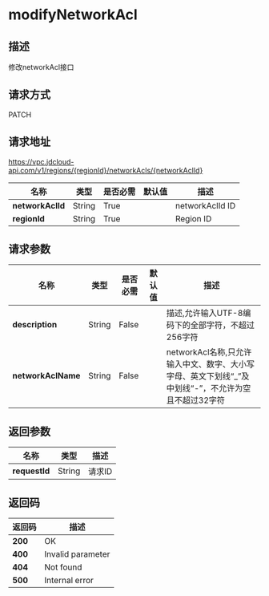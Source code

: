 # modifyNetworkAcl


## 描述
修改networkAcl接口

## 请求方式
PATCH

## 请求地址
https://vpc.jdcloud-api.com/v1/regions/{regionId}/networkAcls/{networkAclId}

|名称|类型|是否必需|默认值|描述|
|---|---|---|---|---|
|**networkAclId**|String|True||networkAclId ID|
|**regionId**|String|True||Region ID|

## 请求参数
|名称|类型|是否必需|默认值|描述|
|---|---|---|---|---|
|**description**|String|False||描述,允许输入UTF-8编码下的全部字符，不超过256字符|
|**networkAclName**|String|False||networkAcl名称,只允许输入中文、数字、大小写字母、英文下划线“_”及中划线“-”，不允许为空且不超过32字符|


## 返回参数
|名称|类型|描述|
|---|---|---|
|**requestId**|String|请求ID|



## 返回码
|返回码|描述|
|---|---|
|**200**|OK|
|**400**|Invalid parameter|
|**404**|Not found|
|**500**|Internal error|
